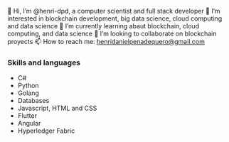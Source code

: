 👋 Hi, I’m @henri-dpd, a computer scientist and full stack developer
👀 I’m interested in blockchain development, big data science, cloud computing and data science
🌱 I’m currently learning abaut blockchain, cloud computing, and data science
💞️ I’m looking to collaborate on blockchain proyects
📫 How to reach me: henridanielpenadequero@gmail.com

### Skills and languages
* C#
* Python
* Golang
* Databases
* Javascript, HTML and CSS
* Flutter
* Angular
* Hyperledger Fabric

<!---
henri-dpd/henri-dpd is a ✨ special ✨ repository because its `README.md` (this file) appears on your GitHub profile.
You can click the Preview link to take a look at your changes.
--->

